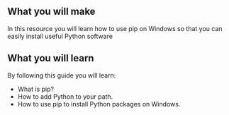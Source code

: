 ## What you will make
In this resource you will learn how to use pip on Windows so that you can easily install useful Python software

## What you will learn
By following this guide you will learn:

- What is pip?
- How to add Python to your path.
- How to use pip to install Python packages on Windows.

